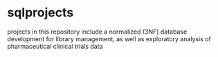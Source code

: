 # sqlprojects
projects in this repository include a normalized (3NF) database development for library management, as well as exploratory analysis of pharmaceutical clinical trials data 
